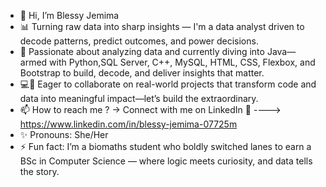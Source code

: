 - 👋 Hi, I’m Blessy Jemima
- 📊 Turning raw data into sharp insights — I'm a data analyst driven to decode patterns, predict outcomes, and power decisions.
- 🚀 Passionate about analyzing data and currently diving into Java—armed with Python,SQL Server, C++, MySQL, HTML, CSS, Flexbox, and Bootstrap to build, decode, and deliver insights that matter.
- 💻🌱 Eager to collaborate on real-world projects that transform code and data into meaningful impact—let’s build the extraordinary.
- 📫 How to reach me ? → Connect with me on LinkedIn 💬 ----> https://www.linkedin.com/in/blessy-jemima-07725m  
- ✨ Pronouns: She/Her
- ⚡ Fun fact: I’m a biomaths student who boldly switched lanes to earn a BSc in Computer Science — where logic meets curiosity, and data tells the story.

<!---
blessy-jemima/blessy-jemima is a ✨ special ✨ repository because its `README.md` (this file) appears on your GitHub profile.
You can click the Preview link to take a look at your changes.
--->
